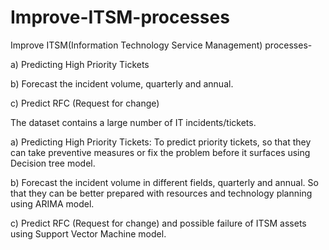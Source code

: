 # Improve-ITSM-processes
Improve ITSM(Information Technology Service Management) processes- 

a) Predicting High Priority Tickets

b) Forecast the incident volume, quarterly and annual.

c) Predict RFC (Request for change)

 The dataset contains a large number of IT incidents/tickets.
 
a)	Predicting High Priority Tickets: To predict priority tickets, so that they can take preventive measures or fix the problem before it surfaces using Decision tree model.

b)	Forecast the incident volume in different fields, quarterly and annual. So that they can be better prepared with resources and technology planning using ARIMA model.

c)	Predict RFC (Request for change) and possible failure of ITSM assets using Support Vector Machine model.
